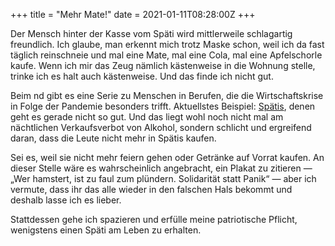 +++
title = "Mehr Mate!"
date = 2021-01-11T08:28:00Z
+++

Der Mensch hinter der Kasse vom Späti wird mittlerweile schlagartig freundlich. Ich glaube, man erkennt mich trotz Maske schon, weil ich da fast täglich reinschneie und mal eine Mate, mal eine Cola, mal eine Apfelschorle kaufe. Wenn ich mir das Zeug nämlich kästenweise in die Wohnung stelle, trinke ich es halt auch kästenweise. Und das finde ich nicht gut.

<!-- more -->

Beim nd gibt es eine Serie zu Menschen in Berufen, die die Wirtschaftskrise in Folge der Pandemie besonders trifft. Aktuellstes Beispiel: [Spätis](https://www.neues-deutschland.de/artikel/1146785.corona-und-arbeit-der-leise-tod-der-spaetis.html), denen geht es gerade nicht so gut. Und das liegt wohl noch nicht mal am nächtlichen Verkaufsverbot von Alkohol, sondern schlicht und ergreifend daran, dass die Leute nicht mehr in Spätis kaufen.

Sei es, weil sie nicht mehr feiern gehen oder Getränke auf Vorrat kaufen. An dieser Stelle wäre es wahrscheinlich angebracht, ein Plakat zu zitieren — „Wer hamstert, ist zu faul zum plündern. Solidarität statt Panik“ — aber ich vermute, dass ihr das alle wieder in den falschen Hals bekommt und deshalb lasse ich es lieber.

Stattdessen gehe ich spazieren und erfülle meine patriotische Pflicht, wenigstens einen Späti am Leben zu erhalten.
